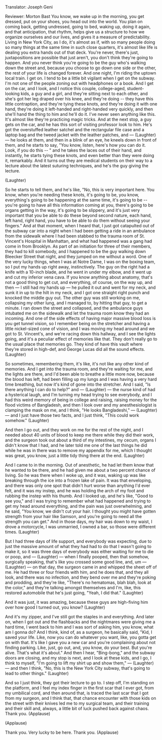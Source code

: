 

Translator: Joseph Geni

Reviewer: Morton Bast
You know, we wake up in the morning,
you get dressed, put on your shoes,
you head out into the world.
You plan on coming back, getting undressed,
going to bed,
waking up, doing it again,
and that anticipation, that rhythm,
helps give us a structure
to how we organize ourselves and our lives,
and gives it a measure of predictability.
Living in New York City, as I do,
it&#39;s almost as if, with so many people doing so many things
at the same time in such close quarters,
it&#39;s almost like life is dealing you extra hands
out of that deck.
You&#39;re never, there&#39;s just, juxtapositions are possible
that just aren&#39;t, you don&#39;t think they&#39;re going to happen.
And you never think you&#39;re going to be the guy
who&#39;s walking down the street
and, because you choose to go down one side or the other,
the rest of your life is changed forever.
And one night, I&#39;m riding the uptown local train.
I get on. I tend to be a little bit vigilant
when I get on the subway.
I&#39;m not one of the people zoning out with headphones
or a book.
And I get on the car, and I look, and I
notice this couple,
college-aged, student-looking kids,
a guy and a girl, and they&#39;re sitting next to each other,
and she&#39;s got her leg draped over his knee,
and they&#39;re doing -- they have this little contraption,
and they&#39;re tying these knots,
and they&#39;re doing it with one hand,
they&#39;re doing it left-handed and right-handed very quickly,
and then she&#39;ll hand the thing to him and he&#39;ll do it.
I&#39;ve never seen anything like this.
It&#39;s almost like they&#39;re practicing magic tricks.
And at the next stop, a guy gets on the car,
and he has this sort of visiting professor look to him.
He&#39;s got the overstuffed leather satchel
and the rectangular file case and a laptop bag
and the tweed jacket with the leather patches,
and — 
(Laughter)
 —
he looks at them, and then
in a blink of an eye, he kneels down in front of them,
and he starts to say,
&quot;You know, listen, here&#39;s how you can do it. Look,
if you do this -- &quot; and he takes the laces out of their hand,
and instantly, he starts tying these knots,
and even better than they were doing it, remarkably.
And it turns out they are medical students
on their way to a lecture about the latest
suturing techniques, and he&#39;s the guy giving the lecture.

(Laughter)

So he starts to tell them, and he&#39;s like,
&quot;No, this is very important here. You know,
when you&#39;re needing these knots,
it&#39;s going to be, you know, everything&#39;s
going to be happening at the same time, it&#39;s going to be --
you&#39;re going to have all this information coming at you,
there&#39;s going to be organs getting in the way,
it&#39;s going to be slippery,
and
it&#39;s just very important that you be able to do these
beyond second nature, each hand, left hand, right hand,
you have to be able to do them without seeing your fingers.&quot;
And at that moment, when I heard that,
I just got catapulted out of the subway car into a night
when I had been getting a ride in an ambulance
from the sidewalk where I had been stabbed
to the trauma room of St. Vincent&#39;s Hospital in Manhattan,
and what had happened was
a gang had come in from Brooklyn.
As part of an initiation for three of their members,
they had to kill somebody,
and I happened to be the guy walking down Bleecker Street
that night,
and they jumped on me without a word.
One of the very lucky things,
when I was at Notre Dame, I was on the boxing team,
so I put my hands up right away, instinctively.
The guy on the right had a knife with a 10-inch blade,
and he went in under my elbow,
and it went up and cut my inferior vena cava.
If you know anything about anatomy,
that&#39;s not a good thing to get cut,
and everything, of course, on the way up,
and then — I still had my hands up —
he pulled it out and went for my neck,
and sunk it in up to the hilt in my neck,
and I got one straight right punch
and knocked the middle guy out.
The other guy was still working on me,
collapsing my other lung,
and I managed to, by hitting that guy, to get a minute.
I ran down the street and collapsed,
and the ambulance guys intubated me on the sidewalk
and let the trauma room know
they had an incoming.
And one of the
side effects of having major massive blood loss
is you get tunnel vision,
so I remember being on the stretcher
and having a little nickel-sized cone of vision,
and I was moving my head around
and we got to St. Vincent&#39;s,
and we&#39;re racing down this hallway,
and I see the lights going,
and it&#39;s a peculiar effect of memories like that.
They don&#39;t really go to the usual place that memories go.
They kind of have this vault where they&#39;re stored in high-def,
and George Lucas did all the sound effects. 
(Laughter)

So sometimes, remembering them, it&#39;s like,
it&#39;s not like any other kind of memories.
And I get into the trauma room,
and they&#39;re waiting for me, and the lights are there,
and I&#39;d been able to breathe a little more now,
because the blood has left, had been filling up my lungs
and I was having a very hard time breathing,
but now it&#39;s kind of gone into the stretcher.
And I said, &quot;Is there anything I can do to help?&quot;
and — 
(Laughter)
 —
the nurse kind of had a hysterical laugh, and
I&#39;m turning my head trying to see everybody,
and I had this weird memory of being in college
and raising,
raising money for the flood victims of Bangladesh,
and then I look over and my anesthesiologist
is clamping the mask on me, and I think,
&quot;He looks Bangladeshi,&quot; — 
(Laughter)
 —
and I just have those two facts, and I just think,
&quot;This could work somehow.&quot; 
(Laughter)

And then I go out, and
they work on me for the rest of the night,
and I needed about 40 units of blood to keep me there
while they did their work,
and the surgeon took out about a third of my intestines,
my cecum, organs I didn&#39;t know that I had,
and he later told me one of the last things he did
while he was in there was to remove my appendix for me,
which I thought was great, you know,
just a little tidy thing there at the end. 
(Laughter)

And I came to in the morning.
Out of anesthetic, he had let them know
that he wanted to be there, and he had given me
about a two percent chance of living.
So he was there when I woke up,
and it was, waking up was like
breaking through the ice into a frozen lake of pain.
It was that enveloping,
and there was only one spot that didn&#39;t hurt
worse than anything I&#39;d ever felt,
and it was my instep,
and he was holding the arch of my foot
and rubbing the instep with his thumb.
And I looked up, and he&#39;s like,
&quot;Good to see you,&quot;
and I was trying to remember what had happened
and trying to get my head around everything,
and the pain was just overwhelming, and he said,
&quot;You know, we didn&#39;t cut your hair. I thought
you might have gotten strength from your hair like Samson,
and you&#39;re going to need all the strength you can get.&quot;
And in those days, my hair was down to my waist,
I drove a motorcycle, I was unmarried,
I owned a bar, so those were different times. 
(Laughter)

But
I had three days of life support,
and everybody was expecting,
due to just the massive amount of what they had had to do
that I wasn&#39;t going to make it,
so it was three days of
everybody was either waiting for me to die or poop,
and — 
(Laughter)
 —
when I finally pooped, then that somehow,
surgically speaking, that&#39;s like you crossed some good line,
and, um — 
(Laughter)
 —
on that day, the surgeon came in
and whipped the sheet off of me.
He had three or four friends with him,
and he does that, and they all look,
and there was no infection,
and they bend over me and they&#39;re poking and prodding,
and they&#39;re like, &quot;There&#39;s no hematomas, blah blah,
look at the color,&quot; and they&#39;re talking amongst themselves
and I&#39;m, like, this restored automobile
that he&#39;s just going, &quot;Yeah, I did that.&quot; 
(Laughter)

And it was just,
it was amazing, because these guys are high-fiving him
over how good I turned out, you know? 
(Laughter)

And it&#39;s my zipper, and I&#39;ve still got the staples in
and everything.
And
later on, when I got out
and the flashbacks and the
nightmares were giving me a hard time,
I went back to him
and I was sort of asking him,
you know, what am I gonna do?
And I think, kind of, as a surgeon, he basically said,
&quot;Kid, I saved your life.
Like, now you can do whatever you want, like,
you gotta get on with that.
It&#39;s like I gave you a new car
and you&#39;re complaining about not finding parking.
Like, just, go out, and, you know, do your best.
But you&#39;re alive. That&#39;s what it&#39;s about.&quot;
And then I hear, &quot;Bing-bong,&quot; and the subway doors
are closing, and my stop is next, and I look at these kids,
and I go, I think to myself,
&quot;I&#39;m going to lift my shirt up
and show them,&quot; — 
(Laughter)
 —
and then I think, &quot;No, this is the New York City subway,
that&#39;s going to lead to other things.&quot; 
(Laughter)

And so I just think, they got their lecture to go to.
I step off, I&#39;m standing on the platform,
and I feel my index finger
in
the first scar that I ever got,
from my umbilical cord,
and then around that, is traced
the last scar that I got
from my surgeon,
and I think that, that chance encounter
with those kids on the street with their knives
led me
to my surgical team,
and their training
and their skill
and, always, a little bit of luck
pushed back against chaos.
Thank you. 
(Applause)


(Applause)

Thank you. Very lucky to be here. Thank you. 
(Applause)

